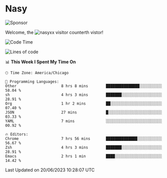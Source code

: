 # Nasy

<!--
<p align="center">
<img height="200" src="https://github-readme-stats.vercel.app/api?username=nasyxx&count_private=true&show_icons=true&theme=dracula&include_all_commits=true"/>
<img height="200" src="https://github-readme-stats.vercel.app/api/top-langs/?username=nasyxx&theme=dracula&hide=html,jupyter+notebook&count_private=true&show_icons=true"/>
</p>

  
----------------
-->

![Sponsor](https://img.shields.io/static/v1.svg?label=Sponsor&message=%E2%9D%A4&logo=GitHub&style=flat&color=pink)
 
Welcome, the ![nasyxx visitor counter](https://count.getloli.com/get/@nasyxx?theme=rule34)th vistor!
 
<!--START_SECTION:waka-->
![Code Time](http://img.shields.io/badge/Code%20Time-3%2C577%20hrs%2018%20mins-blue)

![Lines of code](https://img.shields.io/badge/From%20Hello%20World%20I%27ve%20Written-6.3%20million%20lines%20of%20code-blue)

📊 **This Week I Spent My Time On** 

```text
🕑︎ Time Zone: America/Chicago

💬 Programming Languages: 
Other                    8 hrs 8 mins        ███████████████░░░░░░░░░░   58.04 % 
sh                       4 hrs 3 mins        ███████░░░░░░░░░░░░░░░░░░   28.91 % 
Org                      1 hr 2 mins         ██░░░░░░░░░░░░░░░░░░░░░░░   07.40 % 
JSON                     27 mins             █░░░░░░░░░░░░░░░░░░░░░░░░   03.33 % 
YAML                     7 mins              ░░░░░░░░░░░░░░░░░░░░░░░░░   00.92 % 

🔥 Editors: 
Chrome                   7 hrs 56 mins       ██████████████░░░░░░░░░░░   56.67 % 
Zsh                      4 hrs 3 mins        ███████░░░░░░░░░░░░░░░░░░   28.91 % 
Emacs                    2 hrs 1 min         ████░░░░░░░░░░░░░░░░░░░░░   14.42 % 
```


 Last Updated on 20/06/2023 10:28:07 UTC
<!--END_SECTION:waka-->

<!-- ![visitors](https://visitor-badge.laobi.icu/badge?page_id=nasyxx.nasyxx) -->
